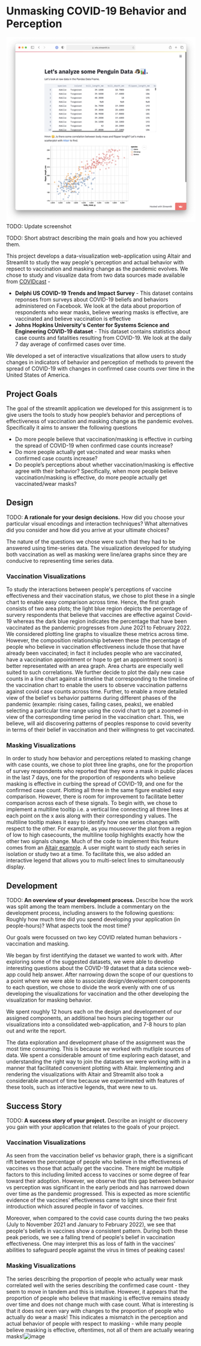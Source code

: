 # Unmasking COVID-19 Behavior and Perception

![A screenshot of your application. Could be a GIF.](screenshot.png)
TODO: Update screenshot

TODO: Short abstract describing the main goals and how you achieved them.

This project develops a data-visualization web-application using Altair and Streamlit to study the way people's perception and actual behavior with repsect to vaccination and masking change as the pandemic evolves. We chose to study and visualize data from two data sources made available from [COVIDcast](https://delphi.cmu.edu/covidcast/export/) -

*  **Delphi US COVID-19 Trends and Impact Survey** - This dataset contains reponses from surveys about COVID-19 beliefs and behaviors administered on Facebook. We look at the data about proportion of respondents who wear masks, believe wearing masks is effective, are vaccinated and believe vaccination is effective
*  **Johns Hopkins University's Center for Systems Science and Engineering COVID-19 dataset** - This dataset contains statistics about case counts and fatalities resulting from COVID-19. We look at the daily 7 day average of confirmed cases over time.

We developed a set of interactive visualizations that allow users to study changes in indicators of behavior and perception of methods to prevent the spread of COVID-19 with changes in confirmed case counts over time in the United States of America.

## Project Goals

The goal of the streamlit application we developed for this assignment is to give users the tools to study how people’s behavior and perceptions of effectiveness of vaccination and masking change as the pandemic evolves. Specifically it aims to answer the following questions 

* Do more people believe that vaccination/masking is effective in curbing the spread of COVID-19 when confirmed case counts increase?
* Do more people actually get vaccinated and wear masks when confirmed case counts increase?
* Do people’s perceptions about whether vaccination/masking is effective agree with their behavior? Specifically, when more people believe vaccination/masking is effective, do more people actually get vaccinated/wear masks?


## Design

TODO: **A rationale for your design decisions.** How did you choose your particular visual encodings and interaction techniques? What alternatives did you consider and how did you arrive at your ultimate choices?

The nature of the questions we chose were such that they had to be answered using time-series data. The visualization developed for studying both vaccination as well as masking were line/area graphs since they are conducive to representing time series data.

### Vaccination Visualizations
To study the interactions between people's perceptions of vaccine effectiveness and their vaccination status, we chose to plot these in a single chart to enable easy comparison across time. Hence, the first graph consists of two area plots; the light blue region depicts the percentage of survery respondents that believe that vaccines are effective against Covid-19 whereas the dark blue region indicates the percentage that have been vaccinated as the pandemic progresses from June 2021 to February 2022. We considered plotting line graphs to visualize these metrics across time. However, the composition relationship between these (the percentage of people who believe in vaccination effectiveness include those that have already been vaccinated; in fact it includes people who are vaccinated, have a vaccination appointment or hope to get an appointment soon) is better representated with an area graph. Area charts are especially well suited to such correlations. We further decide to plot the daily new case counts in a line chart against a timeline that corresponding to the timeline of the vaccination chart to enable the users to observe vaccination patterns against covid case counts across time. Further, to enable a more detailed view of the belief vs behavior patterns during different phases of the pandemic (example: rising cases, failing cases, peaks), we enabled selecting a particular time range using the covid chart to get a zoomed-in view of the corresponding time period in the vaccination chart. This, we believe, will aid discovering patterns of peoples response to covid severity in terms of their belief in vaccination and their willingness to get vaccinated. 

### Masking Visualizations
In order to study how behavior and perceptions related to masking change with case counts, we chose to plot three line graphs, one for the proportion of survey respondents who reported that they wore a mask in public places in the last 7 days, one for the proportion of respondents who believe masking is effective in curbing the spread of COVID-19, and one for the confirmed case count. Plotting all three in the same figure enabled easy comparison. However, there is room for improvement to facilitate better comparison across each of these signals. To begin with, we chose to implement a multiline tooltip i.e. a vertical line connecting all three lines at each point on the x axis along with their corresponding y values. The multiline tooltip makes it easy to identify how one series changes with respect to the other. For example, as you mouseover the plot from a region of low to high casecounts, the multiline toolip highlights exactly how the other two signals change. Much of the code to implement this feature comes from an [Altair example](https://altair-viz.github.io/gallery/multiline_tooltip.html). A user might want to study each series in isolation or study two at a time. To facilitate this, we also added an interactive legend that allows you to multi-select lines to simultaneously display. 

## Development

TODO: **An overview of your development process.** Describe how the work was split among the team members. Include a commentary on the development process, including answers to the following questions: Roughly how much time did you spend developing your application (in people-hours)? What aspects took the most time?

Our goals were focussed on two key COVID related human behaviors - vaccination and masking. 

We began by first identifying the dataset we wanted to work with. After exploring some of the suggested datasets, we were able to develop interesting questions about the COVID-19 dataset that a data science web-app could help answer. After narrowing down the scope of our questions to a point where we were able to associate design/development components to each question, we chose to divide the work evenly with one of us developing the visualizations for vaccination and the other developing the visualization for masking behavior. 

We spent roughly 12 hours each on the design and development of our assigned components, an additional two hours piecing together our visualizations into a consolidated web-application, and 7-8 hours to plan out and write the report.

The data exploration and development phase of the assignment was the most time consuming. This is because we worked with mutliple sources of data. We spent a considerable amount of time exploring each dataset, and understanding the right way to join the datasets we were working with in a manner that facilitated convenient plotting with Altair. Implementing and rendering the visualizations with Altair and Streamlit also took a considerable amount of time because we experimented with features of these tools, such as interactive legends, that were new to us.


## Success Story

TODO:  **A success story of your project.** Describe an insight or discovery you gain with your application that relates to the goals of your project.

### Vaccination Visualizations
As seen from the vaccination belief vs behavior graph, there is a significant rift between the percentage of people who believe in the effectiveness of vaccines vs those that actually get the vaccine. There might be multiple factors to this including limited access to vaccines or some degree of fear toward their adoption. However, we observe that this gap between behavior vs perception was significant in the early periods and has narrowed down over time as the pandemic progressed. This is expected as more scientific evidence of the vaccines' effectiveness came to light since their first introduction which assured people in favor of vaccines. 

Moreover, when compared to the covid case counts during the two peaks (July to November 2021 and January to February 2022), we see that people's beliefs in vaccines show a consistent pattern. During both these peak periods, we see a falling trend of people's belief in vaccination effectiveness. One may interpret this as loss of faith in the vaccines' abilities to safeguard people against the virus in times of peaking cases!

### Masking Visualizations
The series describing the proportion of people who actually wear mask correlated well with the series describing the confirmed case count - they seem to move in tandem and this is intuitive. However, it appears that the proportion of people who believe that masking is effective remains steady over time and does not change much with case count. What is interesting is that it does not even vary with changes to the proportion of people who actually do wear a mask! This indicates a mismatch in the perception and actual behavior of people with respect to masking - while many people believe masking is effective, oftentimes, not all of them are actually wearing masks!![image](https://user-images.githubusercontent.com/12782667/156080029-9b7d9b00-34c0-46f1-8e3e-c3704efb3d40.png)
